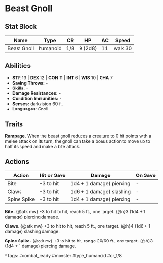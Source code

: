 # Beast Gnoll

## Stat Block

| Name | Type | CR | HP | AC | Speed |
|------|------|----|----|----|-------|
| Beast Gnoll | humanoid | 1/8 | 9 (2d8) | 11 | walk 30 |

## Abilities

- **STR** 13 | **DEX** 12 | **CON** 11 | **INT** 6 | **WIS** 10 | **CHA** 7
- **Saving Throws:** -  
- **Skills:** -  
- **Damage Resistances:** -  
- **Condition Immunities:** -  
- **Senses:** darkvision 60 ft.  
- **Languages:** Gnoll

## Traits

**Rampage.** When the beast gnoll reduces a creature to 0 hit points with a melee attack on its turn, the gnoll can take a bonus action to move up to half its speed and make a bite attack.


## Actions

| Action | Hit or Save | Damage | On Save |
|--------|--------------|--------|----------|
| Bite | +3 to hit | 1d4 + 1 damage) piercing | - |
| Claws | +3 to hit | 1d6 + 1 damage) slashing | - |
| Spine Spike | +3 to hit | 1d4 + 1 damage) piercing | - |

**Bite.** {@atk mw} +3 to hit to hit, reach 5 ft., one target. {@h}3 (1d4 + 1 damage) piercing damage.

**Claws.** {@atk mw} +3 to hit to hit, reach 5 ft., one target. {@h}4 (1d6 + 1 damage) slashing damage.

**Spine Spike.** {@atk rw} +3 to hit to hit, range 20/60 ft., one target. {@h}3 (1d4 + 1 damage) piercing damage.


^Tags: #combat_ready #monster #type_humanoid #cr_1/8